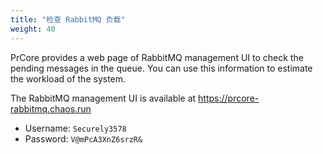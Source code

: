 ```yaml
---
title: "检查 RabbitMQ 负载"
weight: 40
---
```


PrCore provides a web page of RabbitMQ management UI to check the pending messages in the queue. You can use this information to estimate the workload of the system.

The RabbitMQ management UI is available at https://prcore-rabbitmq.chaos.run

- Username: `Securely3578`
- Password: `V@mPcA3XnZ6srzR&`
